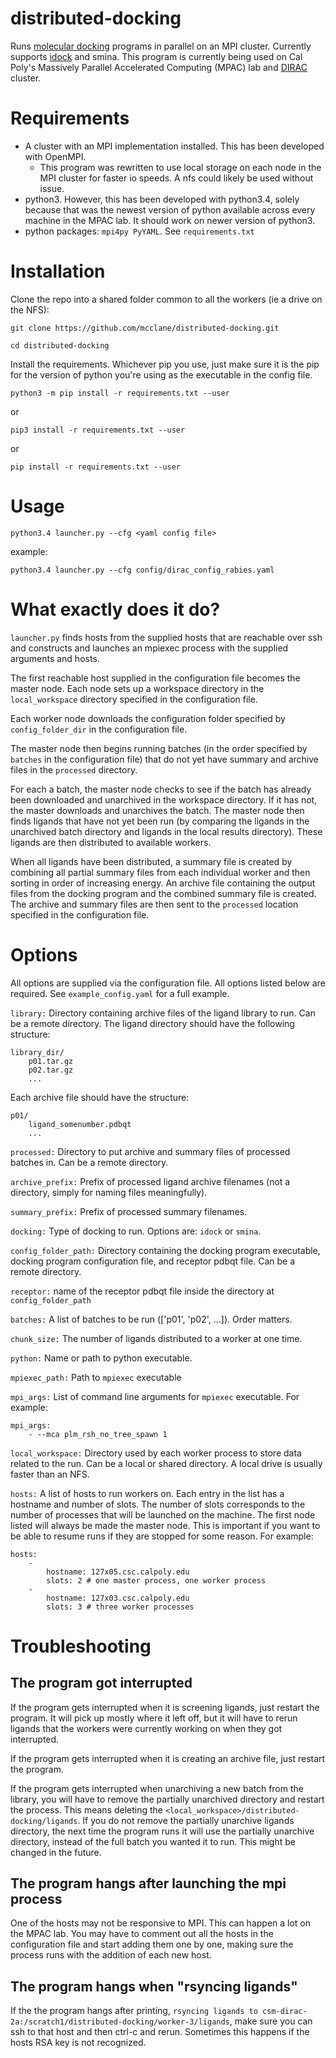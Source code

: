# distributed-docking

Runs [molecular docking](https://en.wikipedia.org/wiki/Docking_(molecular)) programs in parallel on an MPI cluster. Currently supports [idock](https://github.com/HongjianLi/idock) and smina. This program is currently being used on Cal Poly's Massively Parallel Accelerated Computing (MPAC) lab and [DIRAC](https://github.com/ellisonbg/dirac-cluster/wiki) cluster.


# Requirements
- A cluster with an MPI implementation installed. This has been developed with OpenMPI.
    + This program was rewritten to use local storage on each node in the MPI cluster for faster io speeds. A nfs could likely be used without issue.
- python3. However, this has been developed with python3.4, solely because that was the newest version of python available across every machine in the MPAC lab. It should work on newer version of python3.
- python packages: `mpi4py PyYAML`. See `requirements.txt`


# Installation

Clone the repo into a shared folder common to all the workers (ie a drive on the NFS):
```shell
git clone https://github.com/mcclane/distributed-docking.git
```

```shell
cd distributed-docking
```

Install the requirements. Whichever pip you use, just make sure it is the pip for the version of python you're using as the executable in the config file.
```shell
python3 -m pip install -r requirements.txt --user
```
or 
```shell
pip3 install -r requirements.txt --user
```
or 
```shell
pip install -r requirements.txt --user
```
# Usage

```shell
python3.4 launcher.py --cfg <yaml config file>
```

example:
```shell
python3.4 launcher.py --cfg config/dirac_config_rabies.yaml
```



# What exactly does it do?

`launcher.py` finds hosts from the supplied hosts that are reachable over ssh and constructs and launches an mpiexec process with the supplied arguments and hosts.

The first reachable host supplied in the configuration file becomes the master node. Each node sets up a workspace directory in the `local_workspace` directory specified in the configuration file.

Each worker node downloads the configuration folder specified by `config_folder_dir` in the configuration file.

The master node then begins running batches (in the order specified by `batches` in the configuration file) that do not yet have summary and archive files in the `processed` directory.

For each a batch, the master node checks to see if the batch has already been downloaded and unarchived in the workspace directory. If it has not, the master downloads and unarchives the batch. The master node then finds ligands that have not yet been run (by comparing the ligands in the unarchived batch directory and ligands in the local results directory). These ligands are then distributed to available workers.

When all ligands have been distributed, a summary file is created by combining all partial summary files from each individual worker and then sorting in order of increasing energy. An archive file containing the output files from the docking program and the combined summary file is created. The archive and summary files are then sent to the `processed` location specified in the configuration file.

# Options

All options are supplied via the configuration file. All options listed below are required. See `example_config.yaml` for a full example.

`library:` Directory containing archive files of the ligand library to run. Can be a remote directory. The ligand directory should have the following structure:
```
library_dir/
    p01.tar.gz
    p02.tar.gz
    ...
```
Each archive file should have the structure:
```
p01/
    ligand_somenumber.pdbqt
    ...
```

`processed:` Directory to put archive and summary files of processed batches in. Can be a remote directory.

`archive_prefix:` Prefix of processed ligand archive filenames (not a directory, simply for naming files meaningfully).

`summary_prefix:` Prefix of processed summary filenames.

`docking:` Type of docking to run. Options are: `idock` or `smina`.

`config_folder_path:` Directory containing the docking program executable, docking program configuration file, and receptor pdbqt file. Can be a remote directory.

`receptor:` name of the receptor pdbqt file inside the directory at `config_folder_path`

`batches:` A list of batches to be run (['p01', 'p02', ...]). Order matters.

`chunk_size:` The number of ligands distributed to a worker at one time.

`python:` Name or path to python executable.

`mpiexec_path:` Path to `mpiexec` executable

`mpi_args:` List of command line arguments for `mpiexec` executable. For example:
```
mpi_args:
    - --mca plm_rsh_no_tree_spawn 1
```

`local_workspace:` Directory used by each worker process to store data related to the run. Can be a local or shared directory. A local drive is usually faster than an NFS.

`hosts:` A list of hosts to run workers on. Each entry in the list has a hostname and number of slots. The number of slots corresponds to the number of processes that will be launched on the machine. The first node listed will always be made the master node. This is important if you want to be able to resume runs if they are stopped for some reason. For example:
```
hosts:
    -
        hostname: 127x05.csc.calpoly.edu
        slots: 2 # one master process, one worker process
    -
        hostname: 127x03.csc.calpoly.edu
        slots: 3 # three worker processes
```


# Troubleshooting


## The program got interrupted

If the program gets interrupted when it is screening ligands, just restart the program. It will pick up mostly where it left off, but it will have to rerun ligands that the workers were currently working on when they got interrupted.

If the program gets interrupted when it is creating an archive file, just restart the program.

If the program gets interrupted when unarchiving a new batch from the library, you will have to remove the partially unarchived directory and restart the process. This means deleting the `<local_workspace>/distributed-docking/ligands`. If you do not remove the partially unarchive ligands directory, the next time the program runs it will use the partially unarchive directory, instead of the full batch you wanted it to run. This might be changed in the future.


## The program hangs after launching the mpi process

One of the hosts may not be responsive to MPI. This can happen a lot on the MPAC lab. You may have to comment out all the hosts in the configuration file and start adding them one by one, making sure the process runs with the addition of each new host.


## The program hangs when "rsyncing ligands"

If the the program hangs after printing, `rsyncing ligands to csm-dirac-2a:/scratch1/distributed-docking/worker-3/ligands`, make sure you can ssh to that host and then ctrl-c and rerun. Sometimes this happens if the hosts RSA key is not recognized.
